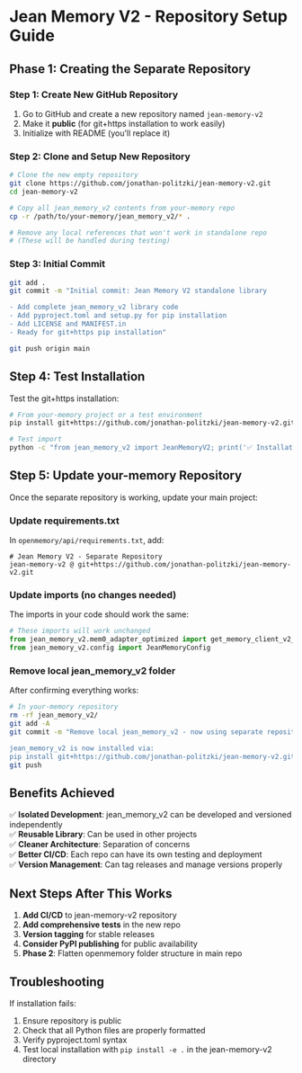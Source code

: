 # Jean Memory V2 - Repository Setup Guide

## Phase 1: Creating the Separate Repository

### Step 1: Create New GitHub Repository

1. Go to GitHub and create a new repository named `jean-memory-v2`
2. Make it **public** (for git+https installation to work easily)
3. Initialize with README (you'll replace it)

### Step 2: Clone and Setup New Repository

```bash
# Clone the new empty repository
git clone https://github.com/jonathan-politzki/jean-memory-v2.git
cd jean-memory-v2

# Copy all jean_memory_v2 contents from your-memory repo
cp -r /path/to/your-memory/jean_memory_v2/* .

# Remove any local references that won't work in standalone repo
# (These will be handled during testing)
```

### Step 3: Initial Commit

```bash
git add .
git commit -m "Initial commit: Jean Memory V2 standalone library

- Add complete jean_memory_v2 library code
- Add pyproject.toml and setup.py for pip installation  
- Add LICENSE and MANIFEST.in
- Ready for git+https pip installation"

git push origin main
```

## Step 4: Test Installation

Test the git+https installation:

```bash
# From your-memory project or a test environment
pip install git+https://github.com/jonathan-politzki/jean-memory-v2.git

# Test import
python -c "from jean_memory_v2 import JeanMemoryV2; print('✅ Installation successful!')"
```

## Step 5: Update your-memory Repository

Once the separate repository is working, update your main project:

### Update requirements.txt

In `openmemory/api/requirements.txt`, add:
```
# Jean Memory V2 - Separate Repository
jean-memory-v2 @ git+https://github.com/jonathan-politzki/jean-memory-v2.git
```

### Update imports (no changes needed)

The imports in your code should work the same:
```python
# These imports will work unchanged
from jean_memory_v2.mem0_adapter_optimized import get_memory_client_v2_optimized
from jean_memory_v2.config import JeanMemoryConfig
```

### Remove local jean_memory_v2 folder

After confirming everything works:
```bash
# In your-memory repository
rm -rf jean_memory_v2/
git add -A
git commit -m "Remove local jean_memory_v2 - now using separate repository

jean_memory_v2 is now installed via:
pip install git+https://github.com/jonathan-politzki/jean-memory-v2.git"
git push
```

## Benefits Achieved

✅ **Isolated Development**: jean_memory_v2 can be developed and versioned independently  
✅ **Reusable Library**: Can be used in other projects  
✅ **Cleaner Architecture**: Separation of concerns  
✅ **Better CI/CD**: Each repo can have its own testing and deployment  
✅ **Version Management**: Can tag releases and manage versions properly

## Next Steps After This Works

1. **Add CI/CD** to jean-memory-v2 repository
2. **Add comprehensive tests** in the new repo
3. **Version tagging** for stable releases
4. **Consider PyPI publishing** for public availability
5. **Phase 2**: Flatten openmemory folder structure in main repo

## Troubleshooting

If installation fails:
1. Ensure repository is public
2. Check that all Python files are properly formatted
3. Verify pyproject.toml syntax
4. Test local installation with `pip install -e .` in the jean-memory-v2 directory